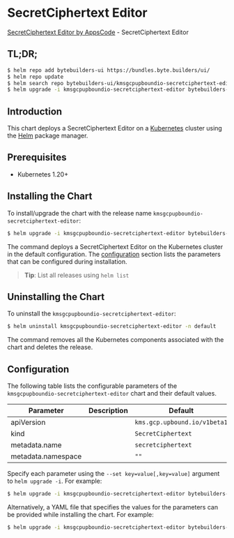 # SecretCiphertext Editor

[SecretCiphertext Editor by AppsCode](https://byte.builders) - SecretCiphertext Editor

## TL;DR;

```bash
$ helm repo add bytebuilders-ui https://bundles.byte.builders/ui/
$ helm repo update
$ helm search repo bytebuilders-ui/kmsgcpupboundio-secretciphertext-editor --version=v0.4.18
$ helm upgrade -i kmsgcpupboundio-secretciphertext-editor bytebuilders-ui/kmsgcpupboundio-secretciphertext-editor -n default --create-namespace --version=v0.4.18
```

## Introduction

This chart deploys a SecretCiphertext Editor on a [Kubernetes](http://kubernetes.io) cluster using the [Helm](https://helm.sh) package manager.

## Prerequisites

- Kubernetes 1.20+

## Installing the Chart

To install/upgrade the chart with the release name `kmsgcpupboundio-secretciphertext-editor`:

```bash
$ helm upgrade -i kmsgcpupboundio-secretciphertext-editor bytebuilders-ui/kmsgcpupboundio-secretciphertext-editor -n default --create-namespace --version=v0.4.18
```

The command deploys a SecretCiphertext Editor on the Kubernetes cluster in the default configuration. The [configuration](#configuration) section lists the parameters that can be configured during installation.

> **Tip**: List all releases using `helm list`

## Uninstalling the Chart

To uninstall the `kmsgcpupboundio-secretciphertext-editor`:

```bash
$ helm uninstall kmsgcpupboundio-secretciphertext-editor -n default
```

The command removes all the Kubernetes components associated with the chart and deletes the release.

## Configuration

The following table lists the configurable parameters of the `kmsgcpupboundio-secretciphertext-editor` chart and their default values.

|     Parameter      | Description |                 Default                 |
|--------------------|-------------|-----------------------------------------|
| apiVersion         |             | <code>kms.gcp.upbound.io/v1beta1</code> |
| kind               |             | <code>SecretCiphertext</code>           |
| metadata.name      |             | <code>secretciphertext</code>           |
| metadata.namespace |             | <code>""</code>                         |


Specify each parameter using the `--set key=value[,key=value]` argument to `helm upgrade -i`. For example:

```bash
$ helm upgrade -i kmsgcpupboundio-secretciphertext-editor bytebuilders-ui/kmsgcpupboundio-secretciphertext-editor -n default --create-namespace --version=v0.4.18 --set apiVersion=kms.gcp.upbound.io/v1beta1
```

Alternatively, a YAML file that specifies the values for the parameters can be provided while
installing the chart. For example:

```bash
$ helm upgrade -i kmsgcpupboundio-secretciphertext-editor bytebuilders-ui/kmsgcpupboundio-secretciphertext-editor -n default --create-namespace --version=v0.4.18 --values values.yaml
```
